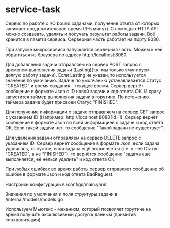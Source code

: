 # service-task

Сервис по работе с I/O bound задачами, получение ответа от которых занимает продолжительное время (3-5 минут). С помощью HTTP API можно создавать, удалять и получать результат работы задачи. Всё хранится в памяти сервиса. Серверная часть работает на порту 8080.

При запуске микросервиса запускается серверная часть. Можем к ней обратиться из браузера по адресу http://localhost:8080. 

Для добавления задачи отправляем на сервер POST запрос с временем выполнения задачи (Lasting)(т.к. мы только эмулируем долгую работу задачи). Если Lasting не указан, то используется значение по умочанию. Задаче по умолчанию устанавливается Статус "CREATED" и время создания - текущее время. Сервер вернёт сообщение в формате Json с ID новой задачи и код ответа OK. И сразу запустится таймер выполнения задачи в горутине. По истечению таймера задаче будет присвоен Статус "FINISHED".

Для получение информации о задаче отправляем на сервер GET запрос с указанием ID (Например: http://localhost:8080?id=1). Сервер вернёт сообщение в формате Json со всей информацией о задаче и код ответа OK. Если такой задачи нет, то сообщение "Такой задачи не существует".

Для удаления задачи отправляем на сервер DELETE запрос с указанием ID. Сервер вернёт сообщение в формате Json: если задача удалилась, то пустое; если задача ещё выполняется (т.е. у неё Статус "CREATED", а не "FINISHED"), то вернётся сообщение "задача ещё выполняется, её нельзя удалить" и код ответа OK.

При любых ошибках во время работы сервер отправляет сообщение об ошибке в формате Json и код ответа BadReguest.

Настройки конфигурации в /configs/main.yaml

Значения по умолчания и поля структуры задачи в /internal/models/models.go

Используем Мьютекс - механизм, который позволяет горутине на время получить эксклюзивный доступ к данным (примитив синхронизации). 
 
